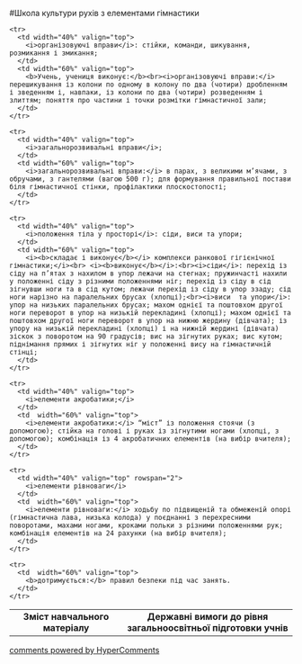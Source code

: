 <div id="hypercomments_widget" class="js-hypercomments-widget invisible"></div>

#Школа культури рухів з елементами гімнастики

<table>
  <body>
    <tr>
      <td width="40%" align="center" valign="top">
        <b>Зміст навчального матеріалу</b>
      </td>
      <td width="60%" align="center" valign="top">
        <b>Державні вимоги до рівня загальноосвітньої підготовки учнів</b>
      </td>
    </tr>

    <tr>
      <td width="40%" valign="top">
        <i>організовуючі вправи</i>: стійки, команди, шикування, розмикання і змикання;
      </td>
      <td width="60%" valign="top">
        <b>Учень, учениця виконує:</b><br><i>організовуючі вправи:</i> перешикування із колони по одному в колону по два (чотири) дробленням і зведенням і, навпаки, із колони по два (чотири) розведенням і злиттям; поняття про частини і точки розмітки гімнастичної зали;
      </td>
    </tr>

    <tr>
      <td width="40%" valign="top">
        <i>загальнорозвивальні вправи</i>;
      </td>
      <td width="60%" valign="top">
        <i>загальнорозвивальні вправи:</i> в парах, з великими м’ячами, з обручами, з гантелями (вагою 500 г); для формування правильної постави біля гімнастичної стінки, профілактики плоскостопості;
      </td>
    </tr>

    <tr>
      <td width="40%" valign="top">
        <i>положення тіла у просторі</i>: сіди, виси та упори;
      </td>
      <td width="60%" valign="top">
        <i><b>складає і виконує</b></i> комплекси ранкової гігієнічної гімнастики;</i><br> <i><b>виконує</b></i>:<br><i>сіди</i>: перехід із сіду на п’ятах з нахилом в упор лежачи на стегнах; пружинчасті нахили у положенні сіду з різними положеннями ніг; перехід із сіду в сід зігнувши ноги та в сід кутом; лежачи перехід із сіду в упор ззаду; сід ноги нарізно на паралельних брусах (хлопці);<br><i>виси  та упори</i>: упор на низьких паралельних брусах; махом однієї та поштовхом другої ноги переворот в упор на низькій перекладині (хлопці); махом однієї та поштовхом другої ноги переворот в упор на нижню жердину (дівчата); із упору на низькій перекладині (хлопці) і на нижній жердині (дівчата) зіскок з поворотом на 90 градусів; вис на зігнутих руках; вис кутом; піднімання прямих і зігнутих ніг у положенні вису на гімнастичній стінці;
      </td>
    </tr>

    <tr>
      <td width="40%" valign="top">
        <i>елементи акробатики;</i>
      </td>
      <td  width="60%" valign="top">
        <i>елементи акробатики:</i> “міст” із положення стоячи (з допомогою); стійка на голові і руках із зігнутими ногами (хлопці, з допомогою); комбінація із 4 акробатичних елементів (на вибір вчителя);
      </td>
    </tr>

    <tr>
      <td width="40%" valign="top" rowspan="2">
        <i>елементи рівноваги</i>
      </td>
      <td  width="60%" valign="top">
        <i>елементи рівноваги:</i> ходьбу по підвищеній та обмеженій опорі (гімнастична лава, низька колода) у поєднанні з перехресними поворотами, махами ногами, кроками польки з різними положеннями рук; комбінація елементів на 24 рахунки (на вибір вчителя);
      </td>
    </tr>

    <tr>
      <td  width="60%" valign="top">
        <b>дотримується:</b> правил безпеки під час занять.
      </td>
    </tr>
  </body>
</table>


<div class="js-hypercomments-container">
    <a href="http://hypercomments.com" class="hc-link" title="comments widget">comments powered by HyperComments</a>
</div>